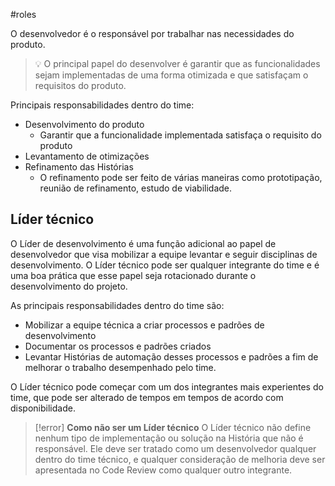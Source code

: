 #roles

O desenvolvedor é o responsável por trabalhar nas necessidades do produto.

> 💡 O principal papel do desenvolver é garantir que as funcionalidades sejam implementadas de uma forma otimizada e que satisfaçam o requisitos do produto.

Principais responsabilidades dentro do time:

- Desenvolvimento do produto
    - Garantir que a funcionalidade implementada satisfaça o requisito do produto
- Levantamento de otimizações
- Refinamento das Histórias
    - O refinamento pode ser feito de várias maneiras como prototipação, reunião de refinamento, estudo de viabilidade.

## Líder técnico

O Líder de desenvolvimento é uma função adicional ao papel de desenvolvedor que visa mobilizar a equipe levantar e seguir disciplinas de desenvolvimento. O Líder técnico pode ser qualquer integrante do time e é uma boa prática que esse papel seja rotacionado durante o desenvolvimento do projeto.

As principais responsabilidades dentro do time são:

- Mobilizar a equipe técnica a criar processos e padrões de desenvolvimento
- Documentar os processos e padrões criados
- Levantar Histórias de automação desses processos e padrões a fim de melhorar o trabalho desempenhado pelo time.

O Líder técnico pode começar com um dos integrantes mais experientes do time, que pode ser alterado de tempos em tempos de acordo com disponibilidade.

> [!error] **Como não ser um Líder técnico** 
> O Líder técnico não define nenhum tipo de implementação ou solução na História que não é responsável. 
> Ele deve ser tratado como um desenvolvedor qualquer dentro do time técnico, e qualquer consideração de melhoria deve ser apresentada no Code Review como qualquer outro integrante.
